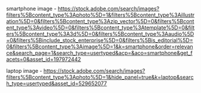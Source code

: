 smartphone image -
https://stock.adobe.com/search/images?filters%5Bcontent_type%3Aphoto%5D=1&filters%5Bcontent_type%3Aillustration%5D=0&filters%5Bcontent_type%3Azip_vector%5D=0&filters%5Bcontent_type%3Avideo%5D=0&filters%5Bcontent_type%3Atemplate%5D=0&filters%5Bcontent_type%3A3d%5D=0&filters%5Bcontent_type%3Aaudio%5D=0&filters%5Binclude_stock_enterprise%5D=0&filters%5Bis_editorial%5D=0&filters%5Bcontent_type%3Aimage%5D=1&k=smartphone&order=relevance&search_page=1&search_type=usertyped&acp=&aco=smartphone&get_facets=0&asset_id=197972442


laptop image -
https://stock.adobe.com/search/images?filters%5Bcontent_type%3Aphoto%5D=1&hide_panel=true&k=laptop&search_type=usertyped&asset_id=529652077